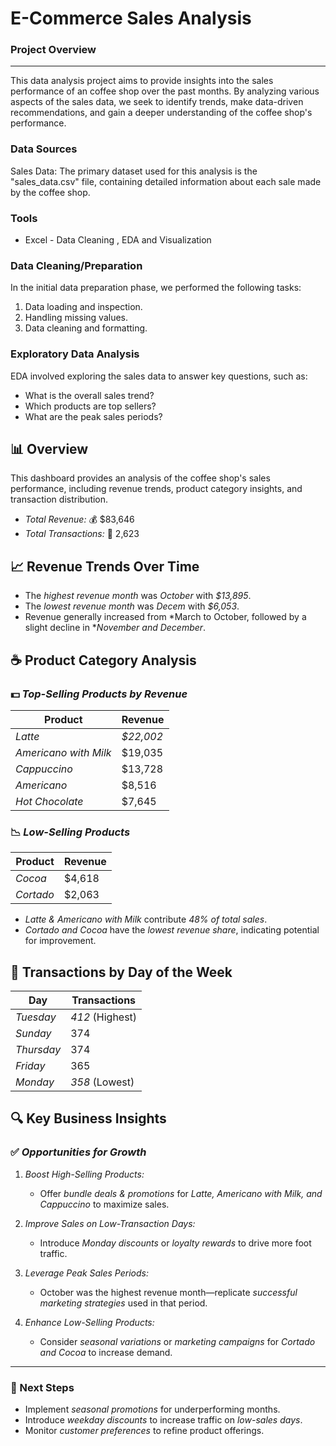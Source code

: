 # E-Commerce Sales Analysis


### Project Overview
---

This data analysis project aims to provide insights into the sales performance of an coffee shop over the past months. By analyzing various aspects of the sales data, we seek to identify trends, make data-driven recommendations, and gain a deeper understanding of the coffee shop's performance.


### Data Sources

Sales Data: The primary dataset used for this analysis is the "sales_data.csv" file, containing detailed information about each sale made by the coffee shop.

### Tools

- Excel - Data Cleaning , EDA and Visualization
  
### Data Cleaning/Preparation

In the initial data preparation phase, we performed the following tasks:
1. Data loading and inspection.
2. Handling missing values.
3. Data cleaning and formatting.

### Exploratory Data Analysis

EDA involved exploring the sales data to answer key questions, such as:

- What is the overall sales trend?
- Which products are top sellers?
- What are the peak sales periods?

## 📊 Overview  
This dashboard provides an analysis of the coffee shop's sales performance, including revenue trends, product category insights, and transaction distribution.  

- *Total Revenue:* 💰 $83,646  
- *Total Transactions:* 🔢 2,623  

## 📈 Revenue Trends Over Time  
- The *highest revenue month* was *October* with *$13,895*.  
- The *lowest revenue month* was *Decem* with *$6,053*.  
- Revenue generally increased from *March to October, followed by a slight decline in **November and December*.  

## ☕ Product Category Analysis  
### 💵 *Top-Selling Products by Revenue*  
| Product | Revenue |
|---------|---------|
| *Latte* | *$22,002* |
| *Americano with Milk* | $19,035 |
| *Cappuccino* | $13,728 |
| *Americano* | $8,516 |
| *Hot Chocolate* | $7,645 |

### 📉 *Low-Selling Products*  
| Product | Revenue |
|---------|---------|
| *Cocoa* | $4,618 |
| *Cortado* | $2,063 |

- *Latte & Americano with Milk* contribute *48% of total sales*.  
- *Cortado and Cocoa* have the *lowest revenue share*, indicating potential for improvement.  

## 📅 Transactions by Day of the Week  
| Day | Transactions |
|-----|--------------|
| *Tuesday* | *412* (Highest) |
| *Sunday* | 374 |
| *Thursday* | 374 |
| *Friday* | 365 |
| *Monday* | *358* (Lowest) |

## 🔍 Key Business Insights  
### ✅ *Opportunities for Growth*  
1. *Boost High-Selling Products:*  
   - Offer *bundle deals & promotions* for *Latte, Americano with Milk, and Cappuccino* to maximize sales.  
   
2. *Improve Sales on Low-Transaction Days:*  
   - Introduce *Monday discounts* or *loyalty rewards* to drive more foot traffic.  

3. *Leverage Peak Sales Periods:*  
   - October was the highest revenue month—replicate *successful marketing strategies* used in that period.  

4. *Enhance Low-Selling Products:*  
   - Consider *seasonal variations* or *marketing campaigns* for *Cortado and Cocoa* to increase demand.  

---

### 📌 Next Steps  
- Implement *seasonal promotions* for underperforming months.  
- Introduce *weekday discounts* to increase traffic on *low-sales days*.  
- Monitor *customer preferences* to refine product offerings.
